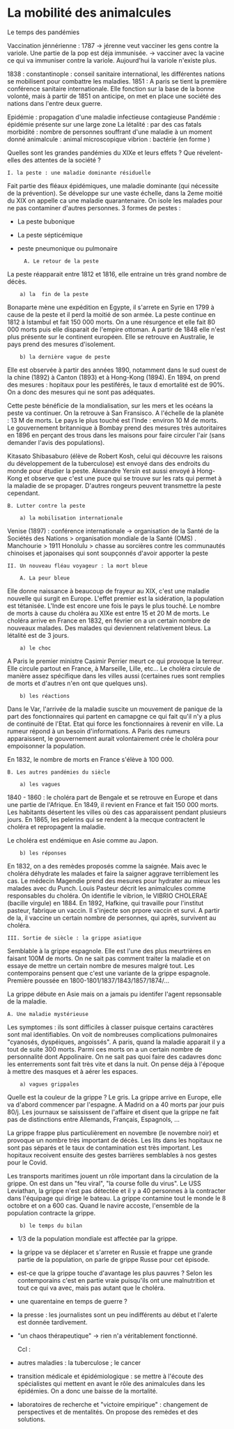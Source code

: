 # La mobilité des animalcules 

Le temps des pandémies 

Vaccination jénnérienne : 1787 -> jérenne veut vacciner les gens contre la variole. Une partie de la pop est déja immunisée. 
-> vacciner avec la vacine ce qui va immuniser contre la variole. Aujourd'hui la variole n'existe plus. 

1838 : constantinople : conseil sanitaire international, les différentes nations se mobilisent pour combattre les maladies. 
1851 : A paris se tient la première conférence sanitaire internationale. Elle fonction sur la base de la bonne volonté, mais à partir de 1851 on anticipe, on met en place une société des nations dans l'entre deux guerre.

Epidémie : propagation d'une maladie infectieuse contagieuse 
Pandémie : épidémie présente sur une large zone 
La létalité : par des cas fatals 
morbidité : nombre de personnes souffrant d'une maladie à un moment donné 
animalcule : animal microscopique 
vibrion : bactérie (en forme )

Quelles sont les grandes pandémies du XIXe et leurs effets ? Que révelent-elles des attentes de la société ? 

	I. la peste : une maladie dominante résiduelle 

Fait partie des fléaux épidémiques, une maladie dominante (qui nécessite de la prévention). Se développe sur une vaste échelle, dans la 2eme moitié du XIX on appelle ca une maladie quarantenaire. On isole les malades pour ne pas contaminer d'autres personnes. 
3 formes de pestes : 
- La peste bubonique 
- La peste sépticémique 
- peste pneumonique ou pulmonaire 

		A. Le retour de la peste 

La peste réapparait entre 1812 et 1816, elle entraine un très grand nombre de décès. 

		a) la  fin de la peste 

Bonaparte mène une expédition en Egypte, il s'arrete en Syrie en 1799 à cause de la peste et il perd la moitié de son armée. La peste continue en 1812 à Istambul et fait 150 000 morts. On a une résurgence et elle fait 80 000 morts puis elle disparait de l'empire ottoman. A partir de 1848 elle n'est plus présente sur le continent européen. Elle se retrouve en Australie, le pays prend des mesures d'isolement. 


		b) la dernière vague de peste 

Elle est observée à partir des années 1890, notamment dans le sud ouest de la chine (1892) à Canton (1893) et à Hong-Kong (1894). En 1894, on prend des mesures : hopitaux pour les pestiférés, le taux d emortalité est de 90%. On a donc des mesures qui ne sont pas adéquates. 

Cette peste bénéficie de la mondialisation, sur les mers et les océans la peste va continuer. On la retrouve à San Fransisco. 
A l'échelle de la planète : 13 M de morts. 
Le pays le plus touché est l'Inde : environ 10 M de morts. 
Le gouvernement britannique à Bombay prend des mesures très autoritaires en 1896 en perçant des trous dans les maisons pour faire circuler l'air (sans demander l'avis des populations). 

Kitasato Shibasaburo (élève de Robert Kosh, celui qui découvre les raisons du développement de la tuberculose) est envoyé dans des endroits du monde pour étudier la peste. Alexandre Yersin est aussi envoyé à Hong-Kong et observe que c'est une puce qui se trouve sur les rats qui permet à la maladie de se propager. D'autres rongeurs peuvent transmettre la peste cependant. 

	B. Lutter contre la peste 

		a) la mobilisation internationale 

Venise (1897) : conférence internationale -> organisation de la Santé de la Sociétés des Nations > organisation mondiale de la Santé (OMS) .
Manchourie > 1911 
Honolulu > chasse au sorcières contre les communautés chinoises et japonaises qui sont soupçonnés d'avoir apporter la peste

	II. Un nouveau fléau voyageur : la mort bleue 

		A. La peur bleue 

Elle donne naissance à beaucoup de frayeur au XIX, c'est une maladie nouvelle qui surgit en Europe. L'effet premier est la sidération, la population est tétanisée. L'Inde est encore une fois le pays le plus touché. Le nombre de morts à cause du choléra au XIXe est entre 15 et 20 M de morts. Le choléra arrive en France en 1832, en février on a un certain nombre de nouveaux malades. Des malades qui deviennent relativement bleus. La létalité est de 3 jours. 

		a) le choc 

A Paris le premier ministre Casimir Perrier meurt ce qui provoque la terreur. Elle circule partout en France, à Marseille, Lille, etc... Le choléra circule de manière assez spécifique dans les villes aussi (certaines rues sont remplies de morts et d'autres n'en ont que quelques uns). 

		b) les réactions 

Dans le Var, l'arrivée de la maladie suscite un mouvement de panique de la part des fonctionnaires qui partent en camapgne ce qui fait qu'il n'y a plus de continuité de l'Etat. Etat qui force les fonctionnaires à revenir en ville. 
La rumeur répond à un besoin d'informations. A Paris des rumeurs apparaissent, le gouvernement aurait volontairement crée le choléra pour empoisonner la population. 

En 1832, le nombre de morts en France s'élève à 100 000. 

	B. Les autres pandémies du siècle 

		a) les vagues 

1840 - 1860 : le choléra part de Bengale et se retrouve en Europe et dans une partie de l'Afrique. En 1849, il revient en France et fait 150 000 morts. Les habitants désertent les villes où des cas apparaissent pendant plusieurs jours. 
En 1865, les pelerins qui se rendent à la mecque contractent le choléra et repropagent la maladie. 

Le choléra est endémique en Asie comme au Japon. 

		b) les réponses 

En 1832, on a des remèdes proposés comme la saignée. Mais avec le choléra déhydrate les malades et faire la saigner aggrave terriblement les cas. Le médecin Magendie prend des mesures pour hydrater au mieux les malades  avec du Punch. 
Louis Pasteur décrit les animalcules comme responsables du choléra. On identifie le vibrion, le VIBRIO CHOLERAE (bacille virgule) en 1884. En 1892, Hafkine, qui travaille pour l'institut pasteur, fabrique un vaccin. Il s'injecte son prpore vaccin et survi. A partir de la, il vaccine un certain nombre de personnes, qui après, survivent au choléra. 

	III. Sortie de siècle : la grippe asiatique 

Semblable à la grippe espagnole. Elle est l'une des plus meurtrières en faisant 100M de morts. On ne sait pas comment traiter la maladie et on essaye de mettre un certain nombre de mesures malgré tout. Les contemporains pensent que c'est une variante de la grippe espagnole. 
Première poussée en 1800-1801/1837/1843/1857/1874/...

La grippe débute en Asie mais on a jamais pu identifer l'agent repsonsable de la maladie. 

	A. Une maladie mystérieuse 

Les symptomes : ils sont difficiles à classer puisque certains caractères sont mal identifiables. On voit de nombreuses complications pulmonaires "cyanosés, dyspéiques, angoissés". 
A paris, quand la maladie apparait il y a tout de suite 300 morts. Parmi ces morts on a un certain nombre de personnalité dont Appolinaire. 
On ne sait pas quoi faire des cadavres donc les enterrements sont fait très vite et dans la nuit. On pense déja à l'époque à mettre des masques et à aérer les espaces. 

		a) vagues grippales 

Quelle est la couleur de la grippe ? Le gris. 
La grippe arrive en Europe, elle va d'abord commencer par l'espagne. A Madrid on a 40 morts par jour puis 80/j. Les journaux se saississent de l'affaire et disent que la grippe ne fait pas de distinctions entre Allemands, Français, Espagnols, ...

La grippe frappe plus particulièrement en novembre (le novembre noir) et provoque un nombre très important de décès. Les lits dans les hopitaux ne sont pas séparés et le taux de contamination est très important. Les hopitaux recoivent ensuite des gestes barrières semblables à nos gestes pour le Covid. 

Les transports maritimes jouent un rôle important dans la circulation de la grippe. On est dans un "feu viral", "la course folle du virus". Le USS Leviathan, la grippe n'est pas détectée et il y a 40 personnes à la contracter dans l'équipage qui dirige le bateau. La grippe contamine tout le monde le 8 octobre et on a 600 cas. Quand le navire accoste, l'ensemble de la population contracte la grippe. 

		b) le temps du bilan 

- 1/3 de la population mondiale est affectée par la grippe. 
- la grippe va se déplacer et s'arreter en Russie et frappe une grande partie de la population, on parle de grippe Russe pour cet épisode. 
- est-ce que la grippe touche d'avantage les plus pauvres ? Selon les contemporains c'est en partie vraie puisqu'ils ont une malnutrition et tout ce qui va avec, mais pas autant que le choléra. 
- une quarentaine en temps de guerre ? 
- la presse : les journalistes sont un peu indifférents au début et l'alerte est donnée tardivement. 
- "un chaos thérapeutique" -> rien n'a véritablement fonctionné. 

	Ccl : 

- autres maladies : la tuberculose ; le cancer 
- transition médicale et épidémiologique : se mettre à l'écoute des spécialistes qui mettent en avant le rôle des animalcules dans les épidémies. On a donc une baisse de la mortalité. 
- laboratoires de recherche et "victoire empirique" : changement de perspectives et de mentalités. On propose des remèdes et des solutions. 
